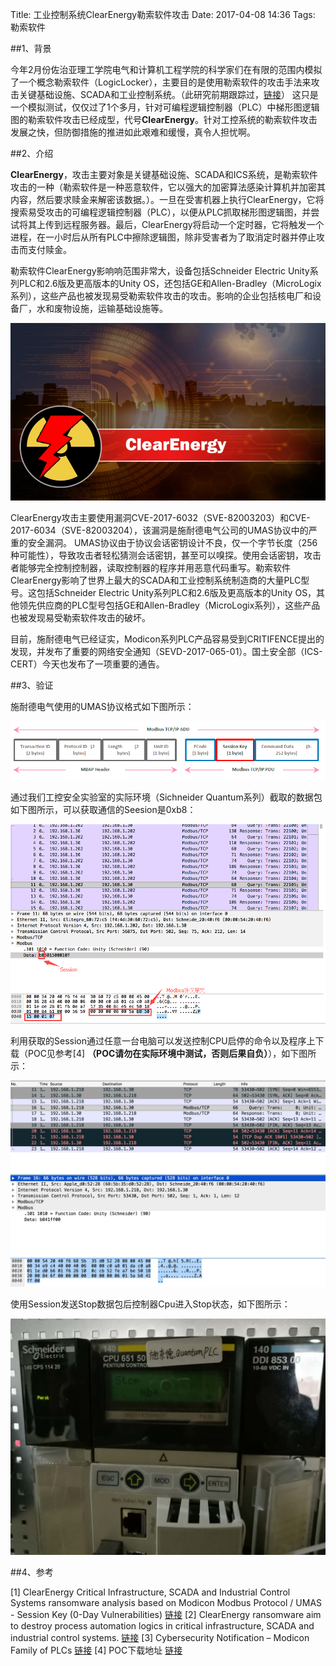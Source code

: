 Title: 工业控制系统ClearEnergy勒索软件攻击
Date: 2017-04-08 14:36
Tags: 勒索软件


##1、背景

今年2月份佐治亚理工学院电气和计算机工程学院的科学家们在有限的范围内模拟了一个概念勒索软件（LogicLocker），主要目的是使用勒索软件的攻击手法来攻击关键基础设施、SCADA和工业控制系统。（此研究前期跟踪过，[链接](http://icsmaster.com/news/Ransomware%20for%20Industrial%20Control%20Systems.html)）
这只是一个模拟测试，仅仅过了1个多月，针对可编程逻辑控制器（PLC）中梯形图逻辑图的勒索软件攻击已经成型，代号**ClearEnergy**。针对工控系统的勒索软件攻击发展之快，但防御措施的推进如此艰难和缓慢，真令人担忧啊。


##2、介绍

**ClearEnergy**，攻击主要对象是关键基础设施、SCADA和ICS系统，是勒索软件攻击的一种（勒索软件是一种恶意软件，它以强大的加密算法感染计算机并加密其内容，然后要求赎金来解密该数据。）。一旦在受害机器上执行ClearEnergy，它将搜索易受攻击的可编程逻辑控制器（PLC），以便从PLC抓取梯形图逻辑图，并尝试将其上传到远程服务器。最后，ClearEnergy将启动一个定时器，它将触发一个进程，在一小时后从所有PLC中擦除逻辑图，除非受害者为了取消定时器并停止攻击而支付赎金。

勒索软件ClearEnergy影响响范围非常大，设备包括Schneider Electric Unity系列PLC和2.6版及更高版本的Unity OS，还包括GE和Allen-Bradley（MicroLogix系列），这些产品也被发现易受勒索软件攻击的攻击。影响的企业包括核电厂和设备厂，水和废物设施，运输基础设施等。

![ALT](/static/images/clearenergy/ClearEnergy-banner.jpg)

ClearEnergy攻击主要使用漏洞CVE-2017-6032（SVE-82003203）和CVE-2017-6034（SVE-82003204），该漏洞是施耐德电气公司的UMAS协议中的严重的安全漏洞。 UMAS协议由于协议会话密钥设计不良，仅一个字节长度（256种可能性），导致攻击者轻松猜测会话密钥，甚至可以嗅探。使用会话密钥，攻击者能够完全控制控制器，读取控制器的程序并用恶意代码重写。勒索软件ClearEnergy影响了世界上最大的SCADA和工业控制系统制造商的大量PLC型号。这包括Schneider Electric Unity系列PLC和2.6版及更高版本的Unity OS，其他领先供应商的PLC型号包括GE和Allen-Bradley（MicroLogix系列），这些产品也被发现易受勒索软件攻击的破坏。

目前，施耐德电气已经证实，Modicon系列PLC产品容易受到CRITIFENCE提出的发现，并发布了重要的网络安全通知（SEVD-2017-065-01）。国土安全部（ICS-CERT）今天也发布了一项重要的通告。

##3、验证

施耐德电气使用的UMAS协议格式如下图所示：

![ALT](/static/images/clearenergy/modbus_protocol.gif)

通过我们工控安全实验室的实际环境（Sichneider Quantum系列）截取的数据包如下图所示，可以获取通信的Seesion是0xb8：

![ALT](/static/images/clearenergy/ssession.gif)

利用获取的Session通过任意一台电脑可以发送控制CPU启停的命令以及程序上下载（POC见参考[4] **（POC请勿在实际环境中测试，否则后果自负）**），如下图所示：

![ALT](/static/images/clearenergy/session_stop_cpu.jpg)

使用Session发送Stop数据包后控制器Cpu进入Stop状态，如下图所示：

![ALT](/static/images/clearenergy/stop.jpeg)


##4、参考

[1] ClearEnergy Critical Infrastructure, SCADA and Industrial Control Systems ransomware analysis based on Modicon Modbus Protocol / UMAS - Session Key (0-Day Vulnerabilities)  [链接](http://www.critifence.com/blog/clear_energy/index.php?download_report)
[2] ClearEnergy ransomware aim to destroy process automation logics in critical infrastructure, SCADA and industrial control systems. [链接](http://securityaffairs.co/wordpress/57731/malware/clearenergy-ransomware-scada.html)
[3] Cybersecurity Notification – Modicon Family of PLCs [链接](http://download.schneider-electric.com/files?p_enDocType=Technical+leaflet&p_File_Id=7046260565&p_File_Name=SEVD-2017-065-01+Modicon+PLC+Family.pdf&p_Reference=SEVD-2017-065-01)
[4] POC下载地址 [链接](https://github.com/w3h/icsmaster/blob/master/exploit/MODBUS_REMOTE_COMMAND_TOOL.py)



